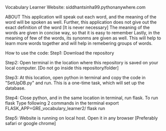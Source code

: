 Vocabulary Learner
Website: siddhantsinha99.pythonanywhere.com

ABOUT
This application will speak out each word, and the meaning of the word will be spoken as well.
Further, this application does not give out the exact definition of the word [It is never necessary]
The meaning of the words are given in concise way, so that it is easy to remember
Lastly, in the meaning of few of the words, its synonms are given as well. This will help to learn more words together and will help in remebering groups of words.

How to use the code:
Step1:
Download the repository

Step2:
Open terminal in the location where this repository is saved on your local computer. [Do not go inside this repository/folder]

Step3:
At this location, open python in terminal and copy the code in "SetUpDB.py" and run.
This is a one-time task, which will set up the database.

Step4:
Close python, and in the same location in terminal, run flask.
  To run flask
  Type following 2 commands in the terminal
    export FLASK_APP=GRE_vocabulary_learner2/
    flask run
    
Step5:
  Website is running on local host. Open it in any browser [Preferably safari or google chrome]

